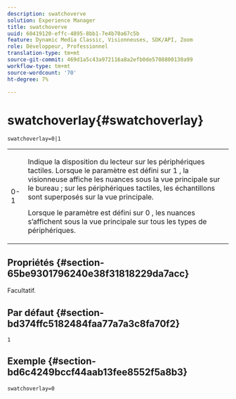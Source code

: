 ```yaml
---
description: swatchoverve
solution: Experience Manager
title: swatchoverve
uuid: 60419120-effc-4895-8bb1-7e4b70a67c5b
feature: Dynamic Media Classic, Visionneuses, SDK/API, Zoom
role: Développeur, Professionnel
translation-type: tm+mt
source-git-commit: 469d1a5c43a972116a8a2efb0de5708800130a99
workflow-type: tm+mt
source-wordcount: '70'
ht-degree: 7%

---
```



# swatchoverlay{#swatchoverlay}

`swatchoverlay=0|1`

<table id="table_9B98C97485DD4DEB8A6ECBCE8DF6B886"> 
 <tbody> 
  <tr> 
   <td colname="col1"> <p> <span class="codeph"> 0-1  </span> </p> </td> 
   <td colname="col2"> <p>Indique la disposition du lecteur sur les périphériques tactiles. Lorsque le paramètre est défini sur <span class="codeph"> 1 </span>, la visionneuse affiche les nuances sous la vue principale sur le bureau ; sur les périphériques tactiles, les échantillons sont superposés sur la vue principale. </p> <p>Lorsque le paramètre est défini sur <span class="codeph"> 0 </span>, les nuances s’affichent sous la vue principale sur tous les types de périphériques. </p> </td> 
  </tr> 
 </tbody> 
</table>

## Propriétés {#section-65be9301796240e38f31818229da7acc}

Facultatif.

## Par défaut {#section-bd374ffc5182484faa77a7a3c8fa70f2}

`1`

## Exemple {#section-bd6c4249bccf44aab13fee8552f5a8b3}

`swatchoverlay=0`
